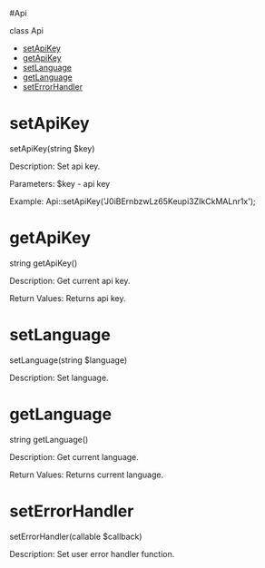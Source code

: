 #Api

class Api

* [setApiKey](#setApiKey)
* [getApiKey](#getApiKey)
* [setLanguage](#setLanguage)
* [getLanguage](#setApiKey)
* [setErrorHandler](#setErrorHandler)

setApiKey
=========
  setApiKey(string $key)

Description:
	Set api key.
  
Parameters:
	$key - api key

Example:
	Api::setApiKey('J0iBErnbzwLz65Keupi3ZIkCkMALnr1x');

getApiKey
=========
  string getApiKey()

Description:
	Get current api key.
  
Return Values:
	Returns api key.

setLanguage
===========
  setLanguage(string $language)

Description:
	Set language.

getLanguage
===========
  string getLanguage()

Description:
	Get current language.

Return Values:
	Returns current language.

setErrorHandler
===============
  setErrorHandler(callable $callback)

Description:
	Set user error handler function.
